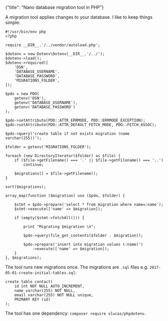 {"title": "Nano database migration tool in PHP"}

A migration tool applies changes to your database. I like to keep things simple:


    #!/usr/bin/env php
    <?php
    
    require __DIR__.'/../vendor/autoload.php';
    
    $dotenv = new Dotenv\Dotenv(__DIR__.'/../');
    $dotenv->load();
    $dotenv->required([
        'DSN',
        'DATABASE_USERNAME',
        'DATABASE_PASSWORD',
        'MIGRATIONS_FOLDER',
    ]);
    
    $pdo = new PDO(
        getenv('DSN'),
        getenv('DATABASE_USERNAME'),
        getenv('DATABASE_PASSWORD')
    );
    
    $pdo->setAttribute(PDO::ATTR_ERRMODE, PDO::ERRMODE_EXCEPTION);
    $pdo->setAttribute(PDO::ATTR_DEFAULT_FETCH_MODE, PDO::FETCH_ASSOC);
    
    $pdo->query('create table if not exists migration (name varchar(255))');
    
    $folder = getenv('MIGRATIONS_FOLDER');
    
    foreach (new DirectoryIterator($folder) as $file) {
        if ($file->getFilename() === '.' || $file->getFilename() === '..')
            continue;
    
        $migrations[] = $file->getFilename();
    }
    
    sort($migrations);
    
    array_map(function ($migration) use ($pdo, $folder) {
    
        $stmt = $pdo->prepare('select * from migration where name=:name');
        $stmt->execute(['name' => $migration]);
    
        if (empty($stmt->fetchAll())) {
    
            print "Migrating $migration \n";
    
            $pdo->query(file_get_contents($folder . $migration));
    
            $pdo->prepare('insert into migration values (:name)')
                ->execute(['name' => $migration]);
        }
    }, $migrations);

The tool runs new migrations once. The migrations are `.sql` files e.g. 
`2017-05-01-create-initial-tables.sql`:

    create table contact(
        id int NOT NULL AUTO_INCREMENT,
        name varchar(255) NOT NULL,
        email varchar(255) NOT NULL unique,
        PRIMARY KEY (id)
    );

The tool has one dependency: `composer require vlucas/phpdotenv`.
